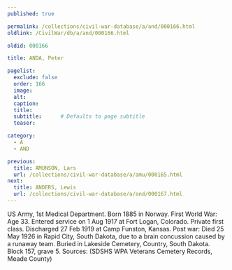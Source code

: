 ```yaml
---
published: true

permalink: /collections/civil-war-database/a/and/000166.html
oldlink: /CivilWar/db/a/and/000166.html

oldid: 000166

title: ANDA, Peter

pagelist:
  exclude: false
  order: 166
  image: 
  alt:
  caption:
  title:
  subtitle:      # Defaults to page subtitle
  teaser:

category: 
  - A 
  - AND

previous:
  title: AMUNSON, Lars
  url: /collections/civil-war-database/a/amu/000165.html  
next:
  title: ANDERS, Lewis
  url: /collections/civil-war-database/a/and/000167.html   
---
```

US Army, 1st Medical Department. Born 1885 in Norway. First World War: Age 33. Entered service on 1 Aug 1917 at Fort Logan, Colorado. Private first class. Discharged 27 Feb 1919 at Camp Funston, Kansas. Post war: Died 25 May 1926 in Rapid City, South Dakota, due to a brain concussion caused by a runaway team. Buried in Lakeside Cemetery, Country, South Dakota. Block 157, grave 5. Sources: (SDSHS WPA Veterans Cemetery Records, Meade County)